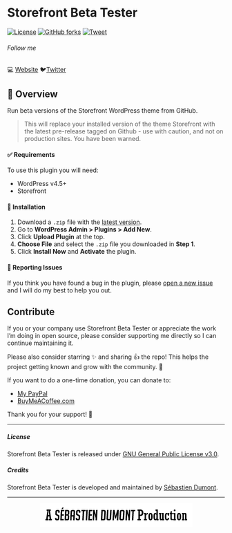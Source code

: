# Storefront Beta Tester

[![License](https://img.shields.io/badge/license-GPL--3.0%2B-red.svg)](https://github.com/seb86/Storefront-Beta-Tester/blob/master/LICENSE.md)
[![GitHub forks](https://img.shields.io/github/forks/seb86/Storefront-Beta-Tester.svg?style=flat)](https://github.com/seb86/Storefront-Beta-Tester/network)
[![Tweet](https://img.shields.io/twitter/url/http/shields.io.svg?style=social)](https://twitter.com/intent/tweet?text=I%20am%20able%20to%20test%20Storefront%20latest%20release%20candidates%20thanks%20to%20Storefront%20Beta%20Tester%20—&url=https://github.com/seb86/Storefront-Beta-Tester/&via=sebd86&hashtags=WooCommerce,Storefront)


###### Follow me
💻 [Website](https://sebastiendumont.com) 🐦[Twitter](https://twitter.com/sebd86)


## 🔔 Overview

Run beta versions of the Storefront WordPress theme from GitHub.

> This will replace your installed version of the theme Storefront with the latest pre-release tagged on Github - use with caution, and not on production sites. You have been warned.

#### ✅ Requirements

To use this plugin you will need:

* WordPress v4.5+
* Storefront

#### 💽 Installation

1. Download a `.zip` file with the [latest version](https://github.com/seb86/Storefront-Beta-Tester/releases).
2. Go to **WordPress Admin > Plugins > Add New**.
3. Click **Upload Plugin** at the top.
4. **Choose File** and select the `.zip` file you downloaded in **Step 1**.
5. Click **Install Now** and **Activate** the plugin.


#### 📝 Reporting Issues

If you think you have found a bug in the plugin, please [open a new issue](https://github.com/seb86/Storefront-Beta-Tester/issues/new) and I will do my best to help you out.


## Contribute

If you or your company use Storefront Beta Tester or appreciate the work I’m doing in open source, please consider supporting me directly so I can continue maintaining it.

Please also consider starring ✨ and sharing 👍 the repo! This helps the project getting known and grow with the community. 🙏

If you want to do a one-time donation, you can donate to:
- [My PayPal](https://www.paypal.me/codebreaker)
- [BuyMeACoffee.com](https://www.buymeacoffee.com/sebastien)

Thank you for your support! 🙌


---


##### License

Storefront Beta Tester is released under [GNU General Public License v3.0](http://www.gnu.org/licenses/gpl-3.0.html).


##### Credits

Storefront Beta Tester is developed and maintained by [Sébastien Dumont](https://sebastiendumont.com/about/).

---

<p align="center">
	<img src="https://raw.githubusercontent.com/seb86/my-open-source-readme-template/master/a-sebastien-dumont-production.png" width="353">
</p>
